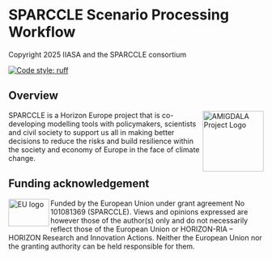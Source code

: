 # SPARCCLE Scenario Processing Workflow

Copyright 2025 IIASA and the SPARCCLE consortium

[![Code style: ruff](https://img.shields.io/endpoint?url=https://raw.githubusercontent.com/charliermarsh/ruff/main/assets/badge/v2.json)](https://github.com/astral-sh/ruff)

## Overview

<img src="https://ra.sangapa-travels.com/wp-content/uploads/2023/10/SPARCCLE-Icon-Spinner.svg" height="120" align="right" alt="AMIGDALA Project Logo">

SPARCCLE is a Horizon Europe project that is co-developing modelling tools with policymakers, scientists and civil society to support us all in making better decisions to reduce the risks and build resilience within the society and economy of Europe in the face of climate change.

## Funding acknowledgement

<img src="https://d2u1z1lopyfwlx.cloudfront.net/thumbnails/00f3f755-f221-5b7f-855f-f7fa2afe4a0a/01a84265-e09c-5682-92ce-681c89a1afe2.jpg" width="80" height="54" align="left" alt="EU logo">


Funded by the European Union under grant agreement No 101081369 (SPARCCLE). Views and opinions expressed are however those of the author(s) only and do not necessarily reflect those of the European Union or HORIZON-RIA – HORIZON Research and Innovation Actions. Neither the European Union nor the granting authority can be held responsible for them.
